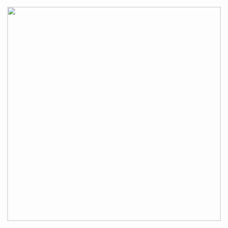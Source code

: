 <p align="center">
  <img src="https://media3.giphy.com/media/v1.Y2lkPTc5MGI3NjExbzdsNTY2NWg5cmY5MGF0NDlqczNjY2ttYmh3Yzc1Zm10M3I0MHZ6eSZlcD12MV9pbnRlcm5hbF9naWZfYnlfaWQmY3Q9Zw/13rQ7rrTrvZXlm/giphy.gif" width="500">
</p>
